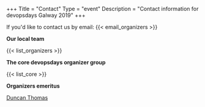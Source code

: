 +++
Title = "Contact"
Type = "event"
Description = "Contact information for devopsdays Galway 2019"
+++

If you'd like to contact us by email: {{< email_organizers >}}

**Our local team**

{{< list_organizers >}}

**The core devopsdays organizer group**

{{< list_core >}}

**Organizers emeritus**

[Duncan Thomas](https://www.linkedin.com/in/duncanthomas/)
